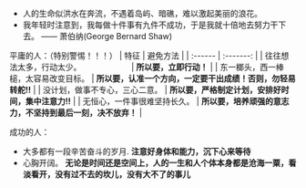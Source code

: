 - 人的生命似洪水在奔流，不遇着岛屿、暗礁，难以激起美丽的浪花。
- 我年轻时注意到，我每做十件事有九件不成功，于是我就十倍地去努力干下去。 —— 萧伯纳(George Bernard Shaw)

平庸的人：（特别警惕！！！）
| 特征    |   避免方法      | 
| :------ | :-------:       | 
|  往往想法太多，行动太少。 　　　　　　|  **所以要，立即行动！**                                        |
|  东一榔头，西一棒槌，太容易改变目标。 |  **所以要，认准一个方向，一定要干出成绩！否则，勿轻易转舵!!**  |
|  没计划，做事不专心，三心二意。       |  **所以要，严格制定计划，安排好时间，集中注意力!!**            |
|  无恒心，一件事很难坚持长久。         |  **所以要，培养顽强的意志力，不坚持到最后一刻，决不放弃！**    |

成功的人：
- 大多都有一段辛苦奋斗的岁月.      **注意好身体和能力，沉下心来等待**
- 心胸开阔。            **无论是时间还是空间上，人的一生和人个体本身都是沧海一粟，看淡看开，没有过不去的坎儿，没有大不了的事儿**

